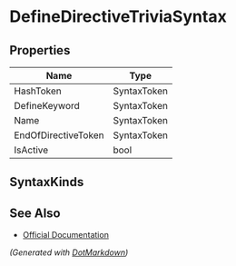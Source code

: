 # DefineDirectiveTriviaSyntax

## Properties

| Name                | Type        |
| ------------------- | ----------- |
| HashToken           | SyntaxToken |
| DefineKeyword       | SyntaxToken |
| Name                | SyntaxToken |
| EndOfDirectiveToken | SyntaxToken |
| IsActive            | bool        |

## SyntaxKinds

## See Also

* [Official Documentation](https://docs.microsoft.com/en-us/dotnet/api/microsoft.codeanalysis.csharp.syntax.definedirectivetriviasyntax)


*\(Generated with [DotMarkdown](http://github.com/JosefPihrt/DotMarkdown)\)*